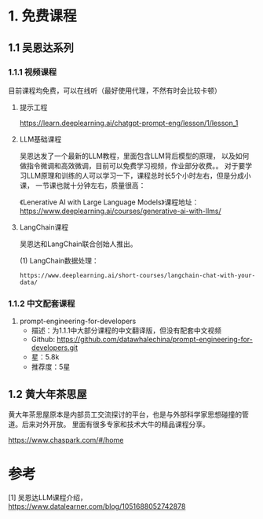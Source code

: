 # 1. 免费课程
## 1.1 吴恩达系列
### 1.1.1 视频课程

目前课程均免费，可以在线听（最好使用代理，不然有时会比较卡顿）

1. 提示工程

    https://learn.deeplearning.ai/chatgpt-prompt-eng/lesson/1/lesson_1

2. LLM基础课程

    吴恩达发了一个最新的LLM教程，里面包含LLM背后模型的原理，
    以及如何做指令微调和高效微调，目前可以免费学习视频，作业部分收费。。
    对于要学习LLM原理和训练的人可以学习一下，课程总时长5个小时左右，但是分成小课，
    一节课也就十分钟左右，质量很高：
    
    《Lenerative AI with Large Language Models》课程地址：
    https://www.deeplearning.ai/courses/generative-ai-with-llms/

3. LangChain课程

   吴恩达和LangChain联合创始人推出。
   
   (1) LangChain数据处理：
       
       https://www.deeplearning.ai/short-courses/langchain-chat-with-your-data/

### 1.1.2 中文配套课程

1. prompt-engineering-for-developers
   - 描述：为1.1.1中大部分课程的中文翻译版，但没有配套中文视频
   - Github: https://github.com/datawhalechina/prompt-engineering-for-developers.git
   - 星：5.8k
   - 推荐度：5星

## 1.2 黄大年茶思屋

黄大年茶思屋原本是内部员工交流探讨的平台，也是与外部科学家思想碰撞的管道。后来对外开放。
里面有很多专家和技术大牛的精品课程分享。

https://www.chaspark.com/#/home   

# 参考
[1] 吴恩达LLM课程介绍，https://www.datalearner.com/blog/1051688052742878